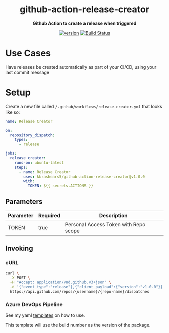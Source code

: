 <h1 align="center">github-action-release-creator</h1>


<div align="center">

<b>Github Action to create a release when triggered</b>

[![version](https://img.shields.io/github/v/release/kbrashears5/github-action-release-creator)](https://img.shields.io/github/v/release/kbrashears5/github-action-release-creator)
[![Build Status](https://dev.azure.com/kbrashears5/github/_apis/build/status/kbrashears5.github-action-release-creator?branchName=master)](https://dev.azure.com/kbrashears5/github/_build/latest?definitionId=30&branchName=master)

</div>


# Use Cases
Have releases be created automatically as part of your CI/CD, using your last commit message

# Setup
Create a new file called `/.github/workflows/release-creator.yml` that looks like so:
```yaml
name: Release Creator

on:
  repository_dispatch:
    types:
      - release

jobs:
  release_creator:
    runs-on: ubuntu-latest
    steps:
      - name: Release Creator
        uses: kbrashears5/github-action-release-creator@v1.0.0
        with:
          TOKEN: ${{ secrets.ACTIONS }}
```
## Parameters
| Parameter | Required | Description |
| --- | --- | --- |
| TOKEN | true | Personal Access Token with Repo scope |

## Invoking
### cURL
```bash
curl \
  -X POST \
  -H "Accept: application/vnd.github.v3+json" \
  -d '{"event_type":"release"},{"client_payload":{"version":"v1.0.0"}}' \
  https://api.github.com/repos/{username}/{repo-name}/dispatches
```

### Azure DevOps Pipeline
See my yaml [templates](https://github.com/kbrashears5/yaml/blob/master/templates/create-github-release.yml) on how to use.

This template will use the build number as the version of the package.
